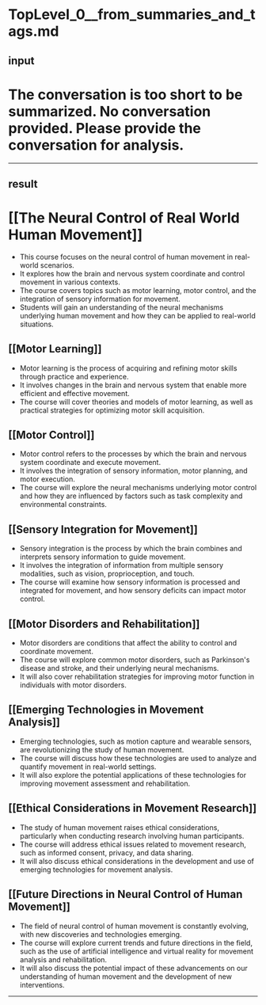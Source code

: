 # TopLevel_0__from_summaries_and_tags.md

## input

The conversation is too short to be summarized.
No conversation provided. Please provide the conversation for analysis.
==========



___

## result

# [[The Neural Control of Real World Human Movement]]
- This course focuses on the neural control of human movement in real-world scenarios.
- It explores how the brain and nervous system coordinate and control movement in various contexts.
- The course covers topics such as motor learning, motor control, and the integration of sensory information for movement.
- Students will gain an understanding of the neural mechanisms underlying human movement and how they can be applied to real-world situations.

## [[Motor Learning]]
- Motor learning is the process of acquiring and refining motor skills through practice and experience.
- It involves changes in the brain and nervous system that enable more efficient and effective movement.
- The course will cover theories and models of motor learning, as well as practical strategies for optimizing motor skill acquisition.

## [[Motor Control]]
- Motor control refers to the processes by which the brain and nervous system coordinate and execute movement.
- It involves the integration of sensory information, motor planning, and motor execution.
- The course will explore the neural mechanisms underlying motor control and how they are influenced by factors such as task complexity and environmental constraints.

## [[Sensory Integration for Movement]]
- Sensory integration is the process by which the brain combines and interprets sensory information to guide movement.
- It involves the integration of information from multiple sensory modalities, such as vision, proprioception, and touch.
- The course will examine how sensory information is processed and integrated for movement, and how sensory deficits can impact motor control.

## [[Motor Disorders and Rehabilitation]]
- Motor disorders are conditions that affect the ability to control and coordinate movement.
- The course will explore common motor disorders, such as Parkinson's disease and stroke, and their underlying neural mechanisms.
- It will also cover rehabilitation strategies for improving motor function in individuals with motor disorders.

## [[Emerging Technologies in Movement Analysis]]
- Emerging technologies, such as motion capture and wearable sensors, are revolutionizing the study of human movement.
- The course will discuss how these technologies are used to analyze and quantify movement in real-world settings.
- It will also explore the potential applications of these technologies for improving movement assessment and rehabilitation.

## [[Ethical Considerations in Movement Research]]
- The study of human movement raises ethical considerations, particularly when conducting research involving human participants.
- The course will address ethical issues related to movement research, such as informed consent, privacy, and data sharing.
- It will also discuss ethical considerations in the development and use of emerging technologies for movement analysis.

## [[Future Directions in Neural Control of Human Movement]]
- The field of neural control of human movement is constantly evolving, with new discoveries and technologies emerging.
- The course will explore current trends and future directions in the field, such as the use of artificial intelligence and virtual reality for movement analysis and rehabilitation.
- It will also discuss the potential impact of these advancements on our understanding of human movement and the development of new interventions.

___

